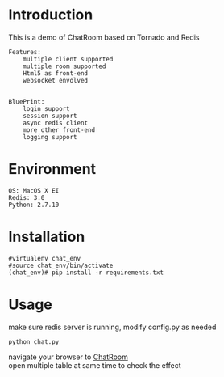 # Introduction

This is a demo of ChatRoom based on Tornado and Redis  
```
Features:  
    multiple client supported  
    multiple room supported  
    Html5 as front-end  
    websocket envolved  
    

BluePrint:  
    login support  
    session support  
    async redis client  
    more other front-end    
    logging support  
```     

# Environment 
```
OS: MacOS X EI  
Redis: 3.0  
Python: 2.7.10  
```
# Installation
```
#virtualenv chat_env   
#source chat_env/bin/activate  
(chat_env)# pip install -r requirements.txt  
```

# Usage
make sure redis server is running, modify config.py as needed  
```
python chat.py  
```
navigate your browser to [ChatRoom](http://localhost:8000/)  
open multiple table at same time to check the effect

